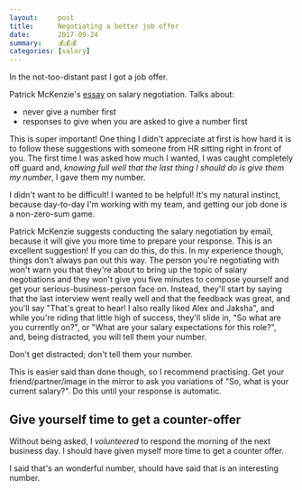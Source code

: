 ```yaml
---
layout:     post
title:      Negotiating a better job offer
date:       2017-09-24
summary:    💰💰💰
categories: [salary]
---
```


In the not-too-distant past I got a job offer.

Patrick McKenzie's [essay](http://www.kalzumeus.com/2012/01/23/salary-negotiation) on salary negotiation. Talks about:
- never give a number first
- responses to give when you are asked to give a number first

This is super important! One thing I didn't appreciate at first is how hard it is to follow these suggestions with someone from HR sitting right in front of you. The first time I was asked how much I wanted, I was caught completely off guard and, *knowing full well that the last thing I should do is give them my number*, I gave them my number.

I didn't want to be difficult! I wanted to be helpful! It's my natural instinct, because day-to-day I'm working with my team, and getting our job done is a non-zero-sum game.

Patrick McKenzie suggests conducting the salary negotiation by email, because it will give you more time to prepare your response. This is an excellent suggestion! If you can do this, do this. In my experience though, things don't always pan out this way. The person you're negotiating with won't warn you that they're about to bring up the topic of salary negotiations and they won't give you five minutes to compose yourself and get your serious-business-person face on. Instead, they'll start by saying that the last interview went really well and that the feedback was great, and you'll say "That's great to hear! I also really liked Alex and Jaksha", and while you're riding that little high of success, they'll slide in, "So what are you currently on?", or "What are your salary expectations for this role?", and, being distracted, you will tell them your number.

Don't get distracted; don't tell them your number.

This is easier said than done though, so I recommend practising. Get your friend/partner/image in the mirror to ask you variations of "So, what is your current salary?". Do this until your response is automatic.

## Give yourself time to get a counter-offer

Without being asked, I *volunteered* to respond the morning of the next business day. I should have given myself more time to get a counter offer.

I said that's an wonderful number, should have said that is an interesting number.